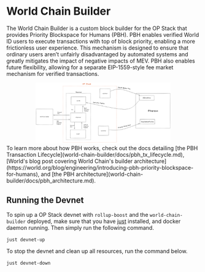 # World Chain Builder

The World Chain Builder is a custom block builder for the OP Stack that provides Priority Blockspace for Humans (PBH). PBH enables verified World ID users to execute transactions with top of block priority, enabling a more frictionless user experience. This mechanism is designed to ensure that ordinary users aren’t unfairly disadvantaged by automated systems and greatly mitigates the impact of negative impacts of MEV. PBH also enables future flexibility, allowing for a separate EIP-1559-style fee market mechanism for verified transactions.


<div align="center">
  <img src="assets/pbh-op-stack.png" alt="World Chain Builder Architecture" width="70%">
</div>
To learn more about how PBH works, check out the docs detailing [the PBH Transaction Lifecycle](world-chain-builder/docs/pbh_tx_lifecycle.md), [World's blog post covering World Chain's builder architecture](https://world.org/blog/engineering/introducing-pbh-priority-blockspace-for-humans), and [the PBH architecture](world-chain-builder/docs/pbh_architecture.md).


<!-- ## Installing -->

## Running the Devnet
To spin up a OP Stack devnet with `rollup-boost` and the `world-chain-builder` deployed, make sure that you have [just](https://github.com/casey/just?tab=readme-ov-file) installed, and docker daemon running. Then simply run the following command.

```
just devnet-up
```

To stop the devnet and clean up all resources, run the command below.

```
just devnet-down
```
